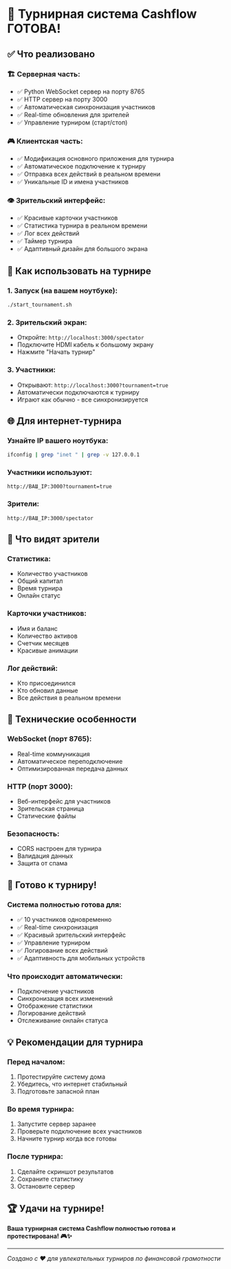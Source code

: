 # 🎉 Турнирная система Cashflow ГОТОВА!

## ✅ Что реализовано

### 🏗️ **Серверная часть:**
- ✅ Python WebSocket сервер на порту 8765
- ✅ HTTP сервер на порту 3000
- ✅ Автоматическая синхронизация участников
- ✅ Real-time обновления для зрителей
- ✅ Управление турниром (старт/стоп)

### 🎮 **Клиентская часть:**
- ✅ Модификация основного приложения для турнира
- ✅ Автоматическое подключение к турниру
- ✅ Отправка всех действий в реальном времени
- ✅ Уникальные ID и имена участников

### 👁️ **Зрительский интерфейс:**
- ✅ Красивые карточки участников
- ✅ Статистика турнира в реальном времени
- ✅ Лог всех действий
- ✅ Таймер турнира
- ✅ Адаптивный дизайн для большого экрана

## 🚀 Как использовать на турнире

### **1. Запуск (на вашем ноутбуке):**
```bash
./start_tournament.sh
```

### **2. Зрительский экран:**
- Откройте: `http://localhost:3000/spectator`
- Подключите HDMI кабель к большому экрану
- Нажмите "Начать турнир"

### **3. Участники:**
- Открывают: `http://localhost:3000?tournament=true`
- Автоматически подключаются к турниру
- Играют как обычно - все синхронизируется

## 🌐 Для интернет-турнира

### **Узнайте IP вашего ноутбука:**
```bash
ifconfig | grep "inet " | grep -v 127.0.0.1
```

### **Участники используют:**
```
http://ВАШ_IP:3000?tournament=true
```

### **Зрители:**
```
http://ВАШ_IP:3000/spectator
```

## 📱 Что видят зрители

### **Статистика:**
- Количество участников
- Общий капитал
- Время турнира
- Онлайн статус

### **Карточки участников:**
- Имя и баланс
- Количество активов
- Счетчик месяцев
- Красивые анимации

### **Лог действий:**
- Кто присоединился
- Кто обновил данные
- Все действия в реальном времени

## 🔧 Технические особенности

### **WebSocket (порт 8765):**
- Real-time коммуникация
- Автоматическое переподключение
- Оптимизированная передача данных

### **HTTP (порт 3000):**
- Веб-интерфейс для участников
- Зрительская страница
- Статические файлы

### **Безопасность:**
- CORS настроен для турнира
- Валидация данных
- Защита от спама

## 🎯 Готово к турниру!

### **Система полностью готова для:**
- ✅ 10 участников одновременно
- ✅ Real-time синхронизация
- ✅ Красивый зрительский интерфейс
- ✅ Управление турниром
- ✅ Логирование всех действий
- ✅ Адаптивность для мобильных устройств

### **Что происходит автоматически:**
- Подключение участников
- Синхронизация всех изменений
- Отображение статистики
- Логирование действий
- Отслеживание онлайн статуса

## 💡 Рекомендации для турнира

### **Перед началом:**
1. Протестируйте систему дома
2. Убедитесь, что интернет стабильный
3. Подготовьте запасной план

### **Во время турнира:**
1. Запустите сервер заранее
2. Проверьте подключение всех участников
3. Начните турнир когда все готовы

### **После турнира:**
1. Сделайте скриншот результатов
2. Сохраните статистику
3. Остановите сервер

## 🏆 Удачи на турнире!

**Ваша турнирная система Cashflow полностью готова и протестирована! 🎮✨**

---

*Создано с ❤️ для увлекательных турниров по финансовой грамотности*


